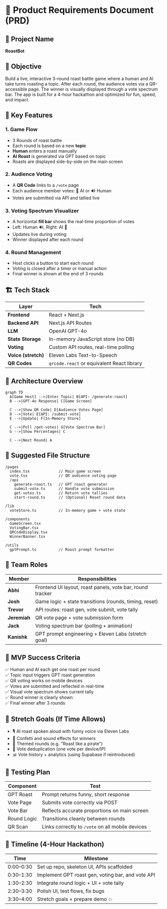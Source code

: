
# 📄 Product Requirements Document (PRD)

## 🧠 Project Name
**RoastBot**

## 🎯 Objective
Build a live, interactive 3-round roast battle game where a human and AI take turns roasting a topic. After each round, the audience votes via a QR-accessible page. The winner is visually displayed through a vote spectrum bar. The app is built for a 4-hour hackathon and optimized for fun, speed, and impact.

## 🧩 Key Features

### 1. Game Flow
- 3 Rounds of roast battle
- Each round is based on a new **topic**
- **Human** enters a roast manually
- **AI Roast** is generated via GPT based on topic
- Roasts are displayed side-by-side on the main screen

### 2. Audience Voting
- A **QR Code** links to a `/vote` page
- Each audience member votes: 🤖 AI or 🔊 Human
- Votes are submitted via API and tallied live

### 3. Voting Spectrum Visualizer
- A horizontal **fill bar** shows the real-time proportion of votes
- Left: Human 🔊, Right: AI 🤖
- Updates live during voting
- Winner displayed after each round

### 4. Round Management
- Host clicks a button to start each round
- Voting is closed after a timer or manual action
- Final winner is shown at the end of 3 rounds

## 🏗 Tech Stack

| Layer      | Tech |
|------------|------|
| **Frontend** | React + Next.js |
| **Backend API** | Next.js API Routes |
| **LLM** | OpenAI GPT-4o |
| **State Storage** | In-memory JavaScript store (no DB) |
| **Voting** | Custom API routes, real-time polling |
| **Voice (stretch)** | Eleven Labs Text-to-Speech |
| **QR Codes** | `qrcode.react` or equivalent React library |

## 🧱 Architecture Overview

```mermaid
graph TD
  A[Game Host] -->|Enter Topic| B[API: /generate-roast]
  B -->|GPT-4o Response| C[Game Screen]

  C -->|Show QR Code| D[Audience Votes Page]
  D -->|Vote| E[API: /submit-vote]
  E -->|Update| F[In-Memory Store]

  C -->|Poll /get-votes| G[Vote Spectrum Bar]
  G -->|Show Percentages| C

  C -->|Next Round| A
```

## 📁 Suggested File Structure

```
/pages
  index.tsx             // Main game screen
  vote.tsx              // QR audience voting page
  /api
    generate-roast.ts   // GPT roast generator
    submit-vote.ts      // Handle vote submission
    get-votes.ts        // Return vote tallies
    start-round.ts      // (Optional) Reset round data

/lib
  voteStore.ts          // In-memory game + vote state

/components
  GameScreen.tsx
  VotingBar.tsx
  QRCodeDisplay.tsx
  WinnerBanner.tsx

/utils
  gptPrompt.ts          // Roast prompt formatter
```

## 👥 Team Roles

| Member     | Responsibilities |
|------------|------------------|
| **Abhi**     | Frontend UI layout, roast panels, vote bar, round tracker |
| **Josh**     | Game logic + state transitions (rounds, timing, reset) |
| **Trevor**   | API routes: roast gen, vote submit, vote tally |
| **Jeremiah** | QR vote page + vote submission form |
| **Jack**     | Voting spectrum bar (polling + animation) |
| **Kanishk**  | GPT prompt engineering + Eleven Labs (stretch goal) |

## 🎯 MVP Success Criteria

✅ Human and AI each get one roast per round  
✅ Topic input triggers GPT roast generation  
✅ QR voting works on mobile devices  
✅ Votes are submitted and reflected in real-time  
✅ Visual vote spectrum shows current tally  
✅ Round winner is clearly shown  
✅ Final winner after 3 rounds

## 🚀 Stretch Goals (If Time Allows)
- 🎙 AI roast spoken aloud with funny voice via Eleven Labs
- 🎉 Confetti and sound effects for winners
- 🧠 Themed rounds (e.g. "Roast like a pirate")
- 👤 Vote deduplication (one vote per device/IP)
- 📊 Vote history + analytics (using Supabase if reintroduced)

## 🧪 Testing Plan

| Component | Test |
|----------|------|
| GPT Roast | Prompt returns funny, short response |
| Vote Page | Submits vote correctly via POST |
| Vote Bar | Reflects accurate proportions on main screen |
| Round Logic | Transitions cleanly between rounds |
| QR Scan | Links correctly to `/vote` on all mobile devices |

## 📆 Timeline (4-Hour Hackathon)

| Time | Milestone |
|------|-----------|
| 0:00–0:30 | Set up repo, skeleton UI, APIs scaffolded |
| 0:30–1:30 | Implement GPT roast gen, voting bar, and vote API |
| 1:30–2:30 | Integrate round logic + UI + vote tally |
| 2:30–3:30 | Polish UI, test flows, fix bugs |
| 3:30–4:00 | Stretch goals + prepare demo 💥 |
